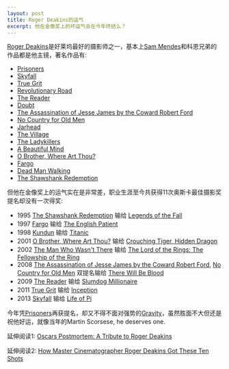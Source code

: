```yaml
---
layout: post
title: Roger Deakins的运气
excerpt: 他在金像奖上的坏运气会在今年终结么？
---
```


[Roger Deakins](http://www.imdb.com/name/nm0005683/)是好莱坞最好的摄影师之一，基本上[Sam Mendes](http://www.imdb.com/title/tt1074638/)和科恩兄弟的作品都是他主镜，著名作品有:

* [Prisoners](http://www.imdb.com/title/tt1392214/)
* [Skyfall](http://www.imdb.com/title/tt1074638/)
* [True Grit](http://www.imdb.com/title/tt1403865/)
* [Revolutionary Road](http://www.imdb.com/title/tt0959337/)
* [The Reader](http://www.imdb.com/title/tt0976051/)
* [Doubt](http://www.imdb.com/title/tt0918927/)
* [The Assassination of Jesse James by the Coward Robert Ford](http://www.imdb.com/title/tt0443680/)
* [No Country for Old Men](http://www.imdb.com/title/tt0477348/)
* [Jarhead](http://www.imdb.com/title/tt0418763/)
* [The Village](http://www.imdb.com/title/tt0368447/)
* [The Ladykillers](http://www.imdb.com/title/tt0335245/)
* [A Beautiful Mind](http://www.imdb.com/title/tt0268978/)
* [O Brother, Where Art Thou?](http://www.imdb.com/title/tt0190590/)
* [Fargo](http://www.imdb.com/title/tt0116282/)
* [Dead Man Walking](http://www.imdb.com/title/tt0112818/)
* [The Shawshank Redemption](http://www.imdb.com/title/tt0111161/)

但他在金像奖上的运气实在是非常差，职业生涯至今共获得11次奥斯卡最佳摄影奖提名却没有一次得奖:

* 1995 [The Shawshank Redemption](http://www.imdb.com/title/tt0111161/) 输给 [Legends of the Fall](http://www.imdb.com/title/tt0110322/)
* 1997 [Fargo](http://www.imdb.com/title/tt0116282/) 输给 [The English Patient](http://www.imdb.com/title/tt0116209/)
* 1998 [Kundun](http://www.imdb.com/title/tt0119485/) 输给 [Titanic](http://www.imdb.com/title/tt0120338/)
* 2001 [O Brother, Where Art Thou?](http://www.imdb.com/title/tt0190590/) 输给 [Crouching Tiger, Hidden Dragon](http://www.imdb.com/title/tt0190332/)
* 2002 [The Man Who Wasn't There](http://www.imdb.com/title/tt0243133/) 输给 [The Lord of the Rings: The Fellowship of the Ring](http://www.imdb.com/title/tt0120737/)
* 2008 [The Assassination of Jesse James by the Coward Robert Ford](http://www.imdb.com/title/tt0443680/), [No Country for Old Men](http://www.imdb.com/title/tt0477348/) 双提名输给 [There Will Be Blood](http://www.imdb.com/title/tt0469494/)
* 2009 [The Reader](http://www.imdb.com/title/tt0976051/) 输给 [Slumdog Millionaire](http://www.imdb.com/title/tt1010048/)
* 2011 [True Grit](http://www.imdb.com/title/tt1403865/) 输给 [Inception](http://www.imdb.com/title/tt1375666/)
* 2013 [Skyfall](http://www.imdb.com/title/tt1074638/) 输给 [Life of Pi](http://www.imdb.com/title/tt0454876/)

今年凭[Prisoners](http://www.imdb.com/title/tt1392214/)再获提名，却又不得不面对强势的[Gravity](http://www.imdb.com/title/tt1454468/)，虽然胜面不大但还是祝他好运，就像当年的Martin Scorsese, he deserves one.

延伸阅读1: [Oscars Postmortem: A Tribute to Roger Deakins](http://www.awardsdaily.com/blog/oscars-post-mortem-a-tribute-to-roger-deakins/)

延伸阅读2: [How Master Cinematographer Roger Deakins Got These Ten Shots](http://www.vulture.com/2013/02/how-master-dp-roger-deakins-got-these-10-shots.html)